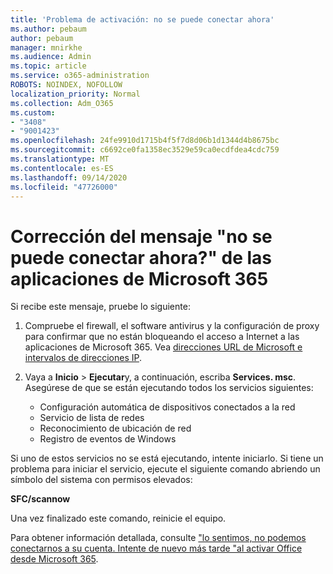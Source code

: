 ```yaml
---
title: 'Problema de activación: no se puede conectar ahora'
ms.author: pebaum
author: pebaum
manager: mnirkhe
ms.audience: Admin
ms.topic: article
ms.service: o365-administration
ROBOTS: NOINDEX, NOFOLLOW
localization_priority: Normal
ms.collection: Adm_O365
ms.custom:
- "3408"
- "9001423"
ms.openlocfilehash: 24fe9910d1715b4f5f7d8d06b1d1344d4b8675bc
ms.sourcegitcommit: c6692ce0fa1358ec3529e59ca0ecdfdea4cdc759
ms.translationtype: MT
ms.contentlocale: es-ES
ms.lasthandoff: 09/14/2020
ms.locfileid: "47726000"
---
```

# <a name="fixing-the-microsoft-365-apps-we-are-unable-to-connect-right-now-message"></a>Corrección del mensaje "no se puede conectar ahora?" de las aplicaciones de Microsoft 365

Si recibe este mensaje, pruebe lo siguiente:

1. Compruebe el firewall, el software antivirus y la configuración de proxy para confirmar que no están bloqueando el acceso a Internet a las aplicaciones de Microsoft 365. Vea [direcciones URL de Microsoft e intervalos de direcciones IP](https://docs.microsoft.com/office365/enterprise/urls-and-ip-address-ranges).

2. Vaya a **Inicio**  >  **Ejecutar**y, a continuación, escriba **Services. msc**. Asegúrese de que se están ejecutando todos los servicios siguientes:
    - Configuración automática de dispositivos conectados a la red
    - Servicio de lista de redes
    - Reconocimiento de ubicación de red
    - Registro de eventos de Windows

Si uno de estos servicios no se está ejecutando, intente iniciarlo. Si tiene un problema para iniciar el servicio, ejecute el siguiente comando abriendo un símbolo del sistema con permisos elevados:

**SFC/scannow**

Una vez finalizado este comando, reinicie el equipo.

Para obtener información detallada, consulte ["lo sentimos, no podemos conectarnos a su cuenta. Intente de nuevo más tarde "al activar Office desde Microsoft 365](https://docs.microsoft.com/office/troubleshoot/activation-installation/issue-when-activate-office-from-office-365).